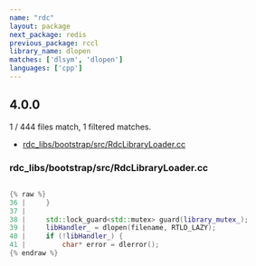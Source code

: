 ```yaml
---
name: "rdc"
layout: package
next_package: redis
previous_package: rccl
library_name: dlopen
matches: ['dlsym', 'dlopen']
languages: ['cpp']
---
```

## 4.0.0
1 / 444 files match, 1 filtered matches.

 - [rdc_libs/bootstrap/src/RdcLibraryLoader.cc](#rdc_libsbootstrapsrcrdclibraryloadercc)

### rdc_libs/bootstrap/src/RdcLibraryLoader.cc

```cpp

{% raw %}
36 |     }
37 | 
38 |     std::lock_guard<std::mutex> guard(library_mutex_);
39 |     libHandler_ = dlopen(filename, RTLD_LAZY);
40 |     if (!libHandler_) {
41 |         char* error = dlerror();
{% endraw %}

```